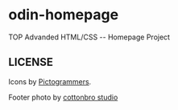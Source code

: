# odin-homepage

TOP Advanded HTML/CSS -- Homepage Project

## LICENSE

Icons by [Pictogrammers](https://pictogrammers.com/).

Footer photo by [cottonbro studio](https://www.pexels.com/photo/person-holding-yellow-and-black-pen-4709369/)
